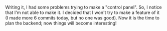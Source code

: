 Writing it, I had some problems trying to make a "control panel". So, I notice that I'm not able to make it. I decided that I won't try to make a feature of it (I made more 6 commits today, but no one was good). Now it is the time to plan the backend; now things will become interesting!

